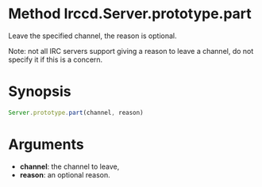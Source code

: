 # Method Irccd.Server.prototype.part

Leave the specified channel, the reason is optional.

Note: not all IRC servers support giving a reason to leave a channel, do not
      specify it if this is a concern.

# Synopsis

```javascript
Server.prototype.part(channel, reason)
```

# Arguments

  - **channel**: the channel to leave,
  - **reason**: an optional reason.
